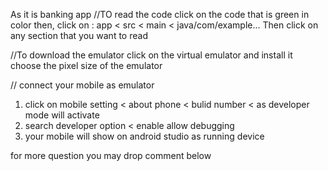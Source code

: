 As it is banking app 
//TO read the code click on the code that is green in color then,
click  on : app < src <  main < java/com/example... 
Then click on any section that you want to read 

//To download the emulator 
click on the virtual emulator and install it 
choose the pixel size of the emulator 

// connect your mobile as emulator 
1. click on mobile setting < about phone < bulid number < as developer mode will activate
2. search developer option < enable allow debugging
3. your mobile will show on android studio as running device

for more  question you may drop comment below
